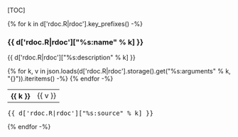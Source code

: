 [TOC]

{% for k in d['rdoc.R|rdoc'].key_prefixes() -%}
### {{ d['rdoc.R|rdoc']["%s:name" % k] }}

{{ d['rdoc.R|rdoc']["%s:description" % k] }}

<table>
{% for k, v in json.loads(d['rdoc.R|rdoc'].storage().get("%s:arguments" % k, "{}")).iteritems() -%}
<tr><th>{{ k }}</th><td>{{ v }}</td></tr>
{% endfor -%}
</table>

<pre>
{{ d['rdoc.R|rdoc']["%s:source" % k] }}
</pre>

{% endfor -%}
